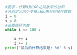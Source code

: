 
<BlogInfo title="9.循环计算" author="白日梦想猿" pv=0 read_times=0 pre_cost_time=0分6秒 category="python基础" tag_list="['python基础']" create_time="2019.09.05 20:37:42" update_time="2019.09.14 22:25:33" />

```python
#要求：计算0到100之间数字的总和
#分别定义两个变量i和s来分别储存数据
i = 0
s = 0
#设置循环次数
while i <= 100 :

    s += i
    i += 1
print("最后的计算结果是: %d" % s)


```
